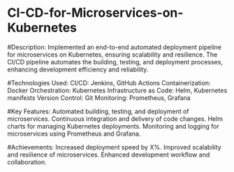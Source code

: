 # CI-CD-for-Microservices-on-Kubernetes

#Description:
Implemented an end-to-end automated deployment pipeline for microservices on Kubernetes, ensuring scalability and resilience. The CI/CD pipeline automates the building, testing, and deployment processes, enhancing development efficiency and reliability.


#Technologies Used:
CI/CD: Jenkins, GitHub Actions
Containerization: Docker
Orchestration: Kubernetes
Infrastructure as Code: Helm, Kubernetes manifests
Version Control: Git
Monitoring: Prometheus, Grafana

#Key Features:
Automated building, testing, and deployment of microservices.
Continuous integration and delivery of code changes.
Helm charts for managing Kubernetes deployments.
Monitoring and logging for microservices using Prometheus and Grafana.

#Achievements:
Increased deployment speed by X%.
Improved scalability and resilience of microservices.
Enhanced development workflow and collaboration.
